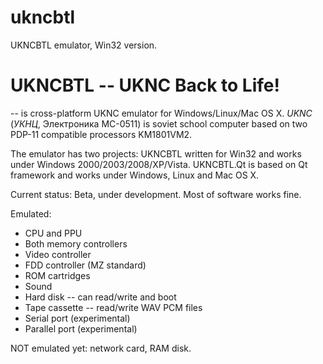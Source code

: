 # ukncbtl
UKNCBTL emulator, Win32 version.

# UKNCBTL -- UKNC Back to Life! #
-- is cross-platform UKNC emulator for Windows/Linux/Mac OS X.
*UKNC* (*УКНЦ*, Электроника МС-0511) is soviet school computer based on two PDP-11 compatible processors KM1801VM2.

The emulator has two projects: UKNCBTL written for Win32 and works under Windows 2000/2003/2008/XP/Vista. UKNCBTL.Qt is based on Qt framework and works under Windows, Linux and Mac OS X.

Current status: Beta, under development. Most of software works fine.

Emulated:
 * CPU and PPU
 * Both memory controllers
 * Video controller
 * FDD controller (MZ standard)
 * ROM cartridges
 * Sound
 * Hard disk -- can read/write and boot
 * Tape cassette -- read/write WAV PCM files
 * Serial port (experimental)
 * Parallel port (experimental)

NOT emulated yet: network card, RAM disk.
